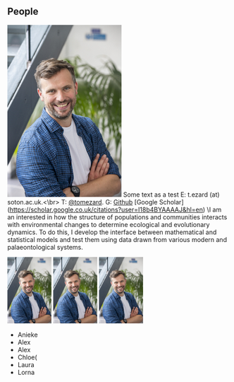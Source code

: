## People


![Tom](/images/tom_thumbnail.jpg) Some text as a test  E: t.ezard (at) soton.ac.uk.<\br>  T: [@tomezard](https://https://twitter.com/tomezard).  G: [Github](https://github.com/tomezard) \[Google Scholar](https://scholar.google.co.uk/citations?user=I18b4BYAAAAJ&hl=en) \I am an interested in how the structure of populations and communities interacts with environmental changes to determine ecological and evolutionary dynamics. To do this, I develop the interface between mathematical and statistical models and test them using data drawn from various modern and palaeontological systems.

<p float="left">
  <img src="/images/tom_thumbnail.jpg" width="100" />
  <img src="/images/tom_thumbnail.jpg" width="100" /> 
  <img src="/images/tom_thumbnail.jpg" width="100" />
</p>

- Anieke
- Alex
- Alex
- Chloe(
- Laura
- Lorna


